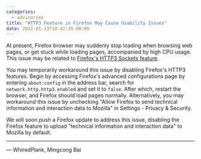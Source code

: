 ```yaml
---
categories:
  - advisories
title: "HTTP3 Feature in Firefox May Cause Usability Issues"
date: 2022-01-13T10:42:39-08:00
---
```


At present, Firefox browser may suddenly stop loading when browsing web pages, or get stuck while loading pages, accompanied by high CPU usage.
This issue may be related to [Firefox's HTTP3 Sockets feature](https://bugzilla.mozilla.org/show_bug.cgi?id=1749908).

You may temporarily workaround this issue by disabling Firefox's HTTP3 features.
Begin by accessing Firefox's advanced configurations page by entering `about:config` in the address bar,
search for `network.http.http3.enabled` and set it to `false`. After which, restart the browser,
and Firefox should load pages normally. Alternatively, you may workaround this issue by unchecking
"Allow Firefox to send technical information and interaction data to Mozilla" in Settings - Privacy & Security.

We will soon push a Firefox update to address this issue,
disabling the Firefox feature to upload "technical information and interaction data" to Mozilla by default.

---

— WhiredPlank, Mingcong Bai
